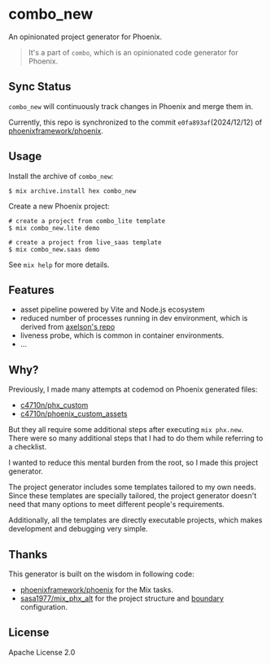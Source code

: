 # combo_new

An opinionated project generator for Phoenix.

> It's a part of `combo`, which is an opinionated code generator for Phoenix.

## Sync Status

`combo_new` will continuously track changes in Phoenix and merge them in.

Currently, this repo is synchronized to the commit `e0fa893af`(2024/12/12) of [phoenixframework/phoenix](https://github.com/phoenixframework/phoenix).

## Usage

Install the archive of `combo_new`:

```
$ mix archive.install hex combo_new
```

Create a new Phoenix project:

```
# create a project from combo_lite template
$ mix combo_new.lite demo

# create a project from live_saas template
$ mix combo_new.saas demo
```

See `mix help` for more details.

## Features

- asset pipeline powered by Vite and Node.js ecosystem
- reduced number of processes running in dev environment, which is derived from [axelson's repo](https://github.com/axelson/hello_phoenix/pull/1)
- liveness probe, which is common in container environments.
- ...

## Why?

Previously, I made many attempts at codemod on Phoenix generated files:

- [c4710n/phx_custom](https://github.com/c4710n/phx_custom)
- [c4710n/phoenix_custom_assets](https://github.com/c4710n/phoenix_custom_assets)

But they all require some additional steps after executing `mix phx.new`. There were so many additional steps that I had to do them while referring to a checklist.

I wanted to reduce this mental burden from the root, so I made this project generator.

The project generator includes some templates tailored to my own needs. Since these templates are specially tailored, the project generator doesn't need that many options to meet different people's requirements.

Additionally, all the templates are directly executable projects, which makes development and debugging very simple.

## Thanks

This generator is built on the wisdom in following code:

- [phoenixframework/phoenix](https://github.com/phoenixframework/phoenix) for the Mix tasks.
- [sasa1977/mix_phx_alt](https://github.com/sasa1977/mix_phx_alt) for the project structure and [boundary](https://github.com/sasa1977/boundary) configuration.

## License

Apache License 2.0
